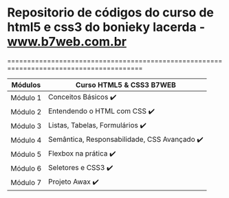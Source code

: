 # Repositorio de códigos do curso de html5 e css3 do bonieky lacerda - www.b7web.com.br
========================================================================================

Módulos   | Curso HTML5 & CSS3 B7WEB
--------- | ------
Módulo 1 | Conceitos Básicos :heavy_check_mark:
Módulo 2 | Entendendo o HTML com CSS :heavy_check_mark:
Módulo 3 | Listas, Tabelas, Formulários :heavy_check_mark:
Módulo 4 | Semântica, Responsabilidade, CSS Avançado :heavy_check_mark:
Módulo 5 | Flexbox na prática :heavy_check_mark:
Módulo 6 | Seletores e CSS3 :heavy_check_mark:
Módulo 7 | Projeto Awax :heavy_check_mark:

